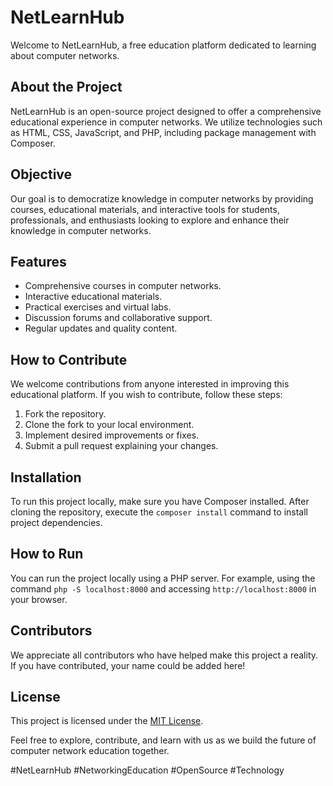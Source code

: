# NetLearnHub

Welcome to NetLearnHub, a free education platform dedicated to learning about computer networks.

## About the Project

NetLearnHub is an open-source project designed to offer a comprehensive educational experience in computer networks. We utilize technologies such as HTML, CSS, JavaScript, and PHP, including package management with Composer.

## Objective

Our goal is to democratize knowledge in computer networks by providing courses, educational materials, and interactive tools for students, professionals, and enthusiasts looking to explore and enhance their knowledge in computer networks.

## Features

- Comprehensive courses in computer networks.
- Interactive educational materials.
- Practical exercises and virtual labs.
- Discussion forums and collaborative support.
- Regular updates and quality content.

## How to Contribute

We welcome contributions from anyone interested in improving this educational platform. If you wish to contribute, follow these steps:

1. Fork the repository.
2. Clone the fork to your local environment.
3. Implement desired improvements or fixes.
4. Submit a pull request explaining your changes.

## Installation

To run this project locally, make sure you have Composer installed. After cloning the repository, execute the `composer install` command to install project dependencies.

## How to Run

You can run the project locally using a PHP server. For example, using the command `php -S localhost:8000` and accessing `http://localhost:8000` in your browser.

## Contributors

We appreciate all contributors who have helped make this project a reality. If you have contributed, your name could be added here!

## License

This project is licensed under the [MIT License](LICENSE.md).

Feel free to explore, contribute, and learn with us as we build the future of computer network education together.

#NetLearnHub #NetworkingEducation #OpenSource #Technology

